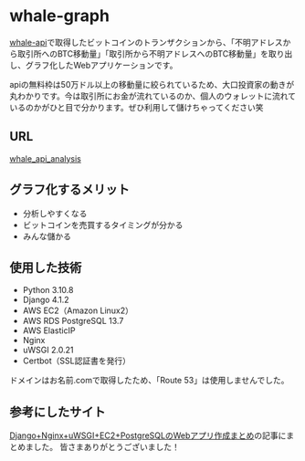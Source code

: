 # whale-graph

[whale-api](https://github.com/haru-sushiring/whale-api)で取得したビットコインのトランザクションから、「不明アドレスから取引所へのBTC移動量」「取引所から不明アドレスへのBTC移動量」を取り出し、グラフ化したWebアプリケーションです。

apiの無料枠は50万ドル以上の移動量に絞られているため、大口投資家の動きが丸わかりです。今は取引所にお金が流れているのか、個人のウォレットに流れているのかがひと目で分かります。ぜひ利用して儲けちゃってください笑

## URL
[whale_api_analysis](https://whale-analytics.com/)

## グラフ化するメリット
* 分析しやすくなる
* ビットコインを売買するタイミングが分かる
* みんな儲かる

## 使用した技術
* Python 3.10.8
* Django 4.1.2
* AWS EC2（Amazon Linux2）
* AWS RDS PostgreSQL 13.7
* AWS ElasticIP
* Nginx
* uWSGI 2.0.21
* Certbot（SSL認証書を発行）

ドメインはお名前.comで取得したため、「Route 53」は使用しませんでした。

## 参考にしたサイト
[Django+Nginx+uWSGI+EC2+PostgreSQLのWebアプリ作成まとめ](https://sushiringblog.com/django-nginx-uwsgi)の記事にまとめました。
皆さまありがとうございました！
